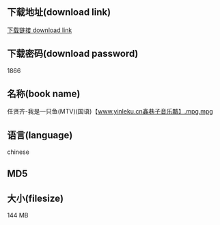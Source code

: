 ## 下载地址(download link)
[下载链接 download link](https://voluble-croquembouche-d321dc.netlify.app/?s=%E4%BB%BB%E8%B4%A4%E9%BD%90-%E6%88%91%E6%98%AF%E4%B8%80%E5%8F%AA%E9%B1%BC%28MTV%29%28%E5%9B%BD%E8%AF%AD%29%E3%80%90www.yinleku.cn%E9%91%AB%E5%B7%B7%E5%AD%90%E9%9F%B3%E4%B9%90%E9%85%B7%E3%80%91.mpg)

## 下载密码(download password)
1866

## 名称(book name)
任贤齐-我是一只鱼(MTV)(国语)【www.yinleku.cn鑫巷子音乐酷】.mpg.mpg

## 语言(language)
chinese

## MD5


## 大小(filesize)
144 MB
